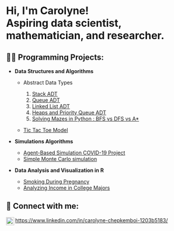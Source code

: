 <h1>Hi, I'm Carolyne! <br/>Aspiring data scientist, mathematician, and researcher. 
<h2>👨‍💻 Programming Projects:</h2>

- <b>Data Structures and Algorithms </b>
  - Abstract Data Types
    
    1. [Stack ADT](https://github.com/carolynchep/Stack-ADT)
    2. [Queue ADT](https://github.com/carolynchep/Queue-ADT)
    3. [Linked List ADT](https://github.com/carolynchep/LinkedList)
    4. [Heaps and Priority Queue ADT](https://github.com/carolynchep/PriorityQueue)
    5. [Solving Mazes in Python : BFS vs DFS vs A*](https://github.com/carolynchep/maze)
  - [Tic Tac Toe Model](https://github.com/carolynchep/tictactoe)
- <b>Simulations Algorithms</b>
  - [Agent-Based Simulation COVID-19 Project](https://github.com/carolynchep/covidtransmission)
  - [Simple Monte Carlo simulation](https://github.com/carolynchep/simplemontecarlo)
  
- <b>Data Analysis and Visualization in R</b>
  - [Smoking During Pregnancy](https://rpubs.com/carolynechep/1183427)
  - [Analyzing Income in College Majors](https://rpubs.com/carolynechep/1187456)




<h2> 🤳 Connect with me:</h2>


<img align="left" alt="carolynchep | LinkedIn" width="22px" src="https://cdn.jsdelivr.net/npm/simple-icons@v3/icons/linkedin.svg" />

https://www.linkedin.com/in/carolyne-chepkemboi-1203b5183/


